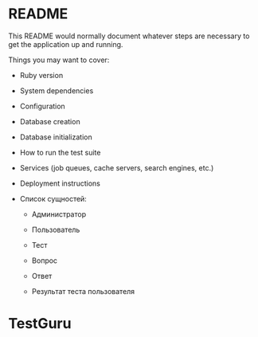 # README

This README would normally document whatever steps are necessary to get the
application up and running.

Things you may want to cover:

* Ruby version

* System dependencies

* Configuration

* Database creation

* Database initialization

* How to run the test suite

* Services (job queues, cache servers, search engines, etc.)

* Deployment instructions

* Список сущностей:

    * Администратор

    * Пользователь

    * Тест

    * Вопрос

    * Ответ

    * Результат теста пользователя

# TestGuru
